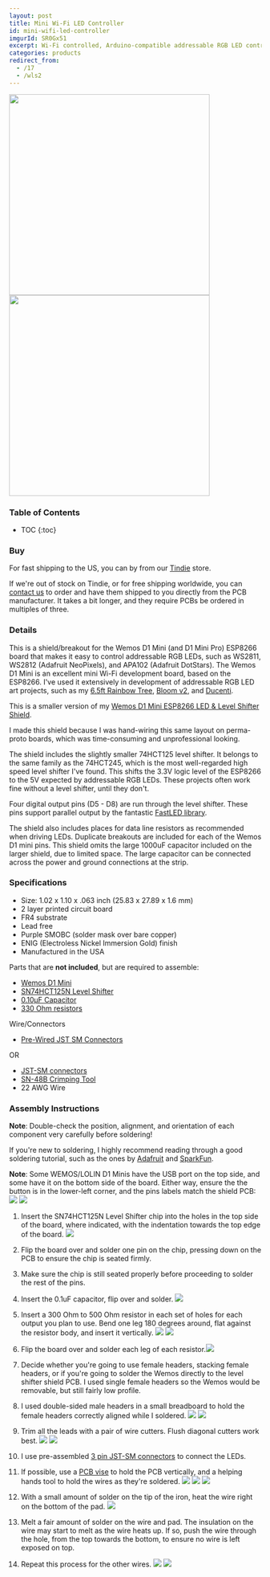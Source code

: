 ```yaml
---
layout: post
title: Mini Wi-Fi LED Controller
id: mini-wifi-led-controller
imgurId: SR0Gx51
excerpt: Wi-Fi controlled, Arduino-compatible addressable RGB LED controller based on the ESP8266, with level shifter.
categories: products
redirect_from:
  - /17
  - /wls2
---
```


<img src="https://i.imgur.com/gXRUp18.png" style="width:400px" class="img-responsive" />
<img src="https://i.imgur.com/OeFzvsb.png" style="width:400px" class="img-responsive" />

<h3>Table of Contents</h3>

- TOC
{:toc}

### Buy

For fast shipping to the US, you can by from our [Tindie](https://www.tindie.com/products/9723) store.

If we're out of stock on Tindie, or for free shipping worldwide, you can [contact us](/contact) to order and have them shipped to you directly from the PCB manufacturer. It takes a bit longer, and they require PCBs be ordered in multiples of three.

### Details

This is a shield/breakout for the Wemos D1 Mini (and D1 Mini Pro) ESP8266 board that makes it easy to control addressable RGB LEDs, such as WS2811, WS2812 (Adafruit NeoPixels), and APA102 (Adafruit DotStars). The Wemos D1 Mini is an excellent mini Wi-Fi development board, based on the ESP8266. I've used it extensively in development of addressable RGB LED art projects, such as my [6.5ft Rainbow Tree](https://www.evilgeniuslabs.org/tree-v2.html), [Bloom v2](bloom-v2.html), and [Ducenti](ducenti.html).

This is a smaller version of my [Wemos D1 Mini ESP8266 LED & Level Shifter Shield](/wifi-led-controller).

I made this shield because I was hand-wiring this same layout on perma-proto boards, which was time-consuming and unprofessional looking.

The shield includes the slightly smaller 74HCT125 level shifter. It belongs to the same family as the 74HCT245, which is the most well-regarded high speed level shifter I've found. This shifts the 3.3V logic level of the ESP8266 to the 5V expected by addressable RGB LEDs. These projects often work fine without a level shifter, until they don't.

Four digital output pins (D5 - D8) are run through the level shifter. These pins support parallel output by the fantastic [FastLED library](https://github.com/FastLED/FastLED/wiki/Parallel-Output).

The shield also includes places for data line resistors as recommended when driving LEDs. Duplicate breakouts are included for each of the Wemos D1 mini pins. This shield omits the large 1000uF capacitor included on the larger shield, due to limited space. The large capacitor can be connected across the power and ground connections at the strip.

### Specifications

- Size: 1.02 x 1.10 x .063 inch (25.83 x 27.89 x 1.6 mm)
- 2 layer printed circuit board
- FR4 substrate
- Lead free
- Purple SMOBC (solder mask over bare copper)
- ENIG (Electroless Nickel Immersion Gold) finish
- Manufactured in the USA

Parts that are **not included**, but are required to assemble:

- [Wemos D1 Mini](https://s.click.aliexpress.com/e/_dWFb3cE)
- [SN74HCT125N Level Shifter](https://www.digikey.com/product-detail/en/texas-instruments/SN74HCT125N/296-8386-5-ND/376860)
- [0.10µF Capacitor](https://www.digikey.com/product-detail/en/kemet/C320C104M5R5TA/399-9776-ND/3726028)
- [330 Ohm resistors](https://www.digikey.com/product-detail/en/stackpole-electronics-inc/CF18JT330R/CF18JT330RCT-ND/2022730)

Wire/Connectors

- [Pre-Wired JST SM Connectors](https://amzn.to/2P6qYEN)

OR

- [JST-SM connectors](https://amzn.to/2P7cvJ1)
- [SN-48B Crimping Tool](https://amzn.to/2P6YpHh)
- 22 AWG Wire

### Assembly Instructions

**Note**: Double-check the position, alignment, and orientation of each component very carefully before soldering!

If you're new to soldering, I highly recommend reading through a good soldering tutorial, such as the ones by [Adafruit](https://learn.adafruit.com/adafruit-guide-excellent-soldering) and [SparkFun](https://learn.sparkfun.com/tutorials/how-to-solder-through-hole-soldering).

**Note**: Some WEMOS/LOLIN D1 Minis have the USB port on the top side, and some have it on the bottom side of the board. Either way, ensure the the button is in the lower-left corner, and the pins labels match the shield PCB:
<img src="https://imgur.com/rnK7Fgp.png" class="img-responsive" />
<img src="https://imgur.com/5k8cjgR.png" class="img-responsive" />

1. Insert the SN74HCT125N Level Shifter chip into the holes in the top side of the board, where indicated, with the indentation towards the top edge of the board. <img src="https://imgur.com/MSNV5MO.png" class="img-responsive" />

2. Flip the board over and solder one pin on the chip, pressing down on the PCB to ensure the chip is seated firmly.

3. Make sure the chip is still seated properly before proceeding to solder the rest of the pins.

4. Insert the 0.1uF capacitor, flip over and solder. <img src="https://imgur.com/BrdJJvZ.png" class="img-responsive" />

5. Insert a 300 Ohm to 500 Ohm resistor in each set of holes for each output you plan to use. Bend one leg 180 degrees around, flat against the resistor body, and insert it vertically.
   <img src="https://i.imgur.com/j57FbGf.jpg" class="img-responsive" />
   <img src="https://imgur.com/Brr95O0.png" class="img-responsive" />

6. Flip the board over and solder each leg of each resistor.<img src="https://imgur.com/zwHDoCI.png" class="img-responsive" />

7. Decide whether you're going to use female headers, stacking female headers, or if you're going to solder the Wemos directly to the level shifter shield PCB. I used single female headers so the Wemos would be removable, but still fairly low profile.

8. I used double-sided male headers in a small breadboard to hold the female headers correctly aligned while I soldered.
   <img src="https://imgur.com/ZhtHsED.png" class="img-responsive" />
   <img src="https://imgur.com/tmc4eO2.png" class="img-responsive" />

9. Trim all the leads with a pair of wire cutters. Flush diagonal cutters work best.
   <img src="https://imgur.com/GAS54Jz.png" class="img-responsive" />
   <img src="https://imgur.com/3nx0UDM.png" class="img-responsive" />

10. I use pre-assembled [3 pin JST-SM connectors](https://amzn.to/2CWBL1G) to connect the LEDs.

11. If possible, use a [PCB vise](https://www.thingiverse.com/thing:2801942) to hold the PCB vertically, and a helping hands tool to hold the wires as they're soldered.
    <img src="https://imgur.com/CsfprPb.png" class="img-responsive" />
    <img src="https://imgur.com/jnb0RZF.png" class="img-responsive" />
    <img src="https://imgur.com/a80N2EM.png" class="img-responsive" />

12. With a small amount of solder on the tip of the iron, heat the wire right on the bottom of the pad.
    <img src="https://imgur.com/81kVy3S.png" class="img-responsive" />

13. Melt a fair amount of solder on the wire and pad. The insulation on the wire may start to melt as the wire heats up. If so, push the wire through the hole, from the top towards the bottom, to ensure no wire is left exposed on top.

14. Repeat this process for the other wires.
    <img src="https://imgur.com/drhrzFN.png" class="img-responsive" />
    <img src="https://imgur.com/ljqBds6.png" class="img-responsive" />
